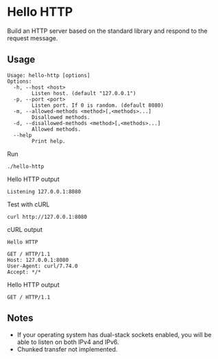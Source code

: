 # Hello HTTP

Build an HTTP server based on the standard library and respond to the request message.

## Usage

```text
Usage: hello-http [options]
Options:
  -h, --host <host>
        Listen host. (default "127.0.0.1")
  -p, --port <port>
        Listen port. If 0 is random. (default 8080)
  -m, --allowed-methods <method>[,<methods>...]
        Disallowed methods.
  -d, --disallowed-methods <method>[,<methods>...]
        Allowed methods.
  --help
        Print help.
```

Run

```shell
./hello-http
```

Hello HTTP output

```text
Listening 127.0.0.1:8080
```

Test with cURL

```shell
curl http://127.0.0.1:8080
```

cURL output

```text
Hello HTTP

GET / HTTP/1.1
Host: 127.0.0.1:8080
User-Agent: curl/7.74.0
Accept: */*

```

Hello HTTP output

```text
GET / HTTP/1.1
```

## Notes

* If your operating system has dual-stack sockets enabled, you will be able to listen on both IPv4 and IPv6.
* Chunked transfer not implemented.
